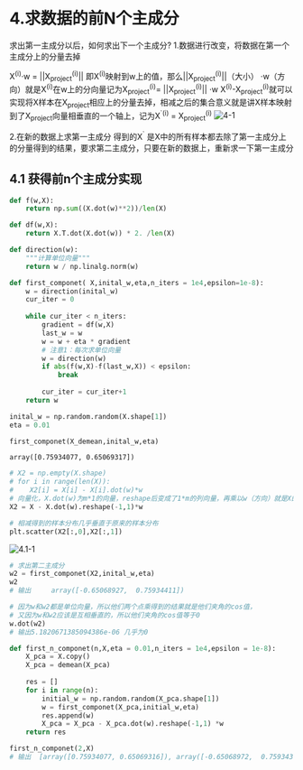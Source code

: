 # 4.求数据的前N个主成分
求出第一主成分以后，如何求出下一个主成分?
1.数据进行改变，将数据在第一个主成分上的分量去掉

X<sup>(i)</sup>·w = ||X<sub>project</sub><sup>(i)</sup>|| 即X<sup>(i)</sup>映射到w上的值，那么||X<sub>project</sub><sup>(i)</sup>||（大小） ·w（方向）就是X<sup>(i)</sup>在w上的分向量记为X<sub>project</sub><sup>(i)</sup>= ||X<sub>project</sub><sup>(i)</sup>|| ·w
X<sup>(i)</sup>-X<sub>project</sub><sup>(i)</sup>就可以实现将X样本在X<sub>project</sub>相应上的分量去掉，相减之后的集合意义就是讲X样本映射到了X<sub>project</sub>向量相垂直的一个轴上，记为X<sup>`(i)</sup> = X<sub>project</sub><sup>(i)</sup>
![4-1](https://upload-images.jianshu.io/upload_images/7220971-d7d6778f6cb480a5.png?imageMogr2/auto-orient/strip%7CimageView2/2/w/1240)

2.在新的数据上求第一主成分
得到的X<sup>`</sup> 是X中的所有样本都去除了第一主成分上的分量得到的结果，要求第二主成分，只要在新的数据上，重新求一下第一主成分


## 4.1 获得前n个主成分实现


```python
def f(w,X):
    return np.sum((X.dot(w)**2))/len(X)

def df(w,X):
    return X.T.dot(X.dot(w)) * 2. /len(X)

def direction(w):
    """计算单位向量"""
    return w / np.linalg.norm(w)

def first_componet( X,inital_w,eta,n_iters = 1e4,epsilon=1e-8):
    w = direction(inital_w)
    cur_iter = 0
    
    while cur_iter < n_iters:
        gradient = df(w,X)
        last_w = w
        w = w + eta * gradient
        # 注意1：每次求单位向量
        w = direction(w) 
        if abs(f(w,X)-f(last_w,X)) < epsilon:
            break
            
        cur_iter = cur_iter+1
    return w
```


```python
inital_w = np.random.random(X.shape[1])
eta = 0.01
```


```python
first_componet(X_demean,inital_w,eta)
```




    array([0.75934077, 0.65069317])




```python
# X2 = np.empty(X.shape)
# for i in range(len(X)):
#    X2[i] = X[i] - X[i].dot(w)*w
# 向量化，X.dot(w)为m*1的向量，reshape后变成了1*m的列向量，再乘以w（方向）就是X的每一个值在w上 的分量矩阵
X2 = X - X.dot(w).reshape(-1,1)*w
```


```python
# 相减得到的样本分布几乎垂直于原来的样本分布
plt.scatter(X2[:,0],X2[:,1])
```

![4.1-1](https://upload-images.jianshu.io/upload_images/7220971-301f2a09b9b6b8bf.png?imageMogr2/auto-orient/strip%7CimageView2/2/w/1240)



```python
# 求出第二主成分
w2 = first_componet(X2,inital_w,eta)
w2
# 输出     array([-0.65068927,  0.75934411])
```

```python
# 因为w和w2都是单位向量，所以他们两个点乘得到的结果就是他们夹角的cos值，
# 又因为w和w2应该是互相垂直的，所以他们夹角的cos值等于0
w.dot(w2)
# 输出5.1820671385094386e-06 几乎为0
```

```python
def first_n_componet(n,X,eta = 0.01,n_iters = 1e4,epsilon = 1e-8):
    X_pca = X.copy()
    X_pca = demean(X_pca)
    
    res = []
    for i in range(n):
        initial_w = np.random.random(X_pca.shape[1])
        w = first_componet(X_pca,initial_w,eta)
        res.append(w)
        X_pca = X_pca - X_pca.dot(w).reshape(-1,1) *w
    return res
```


```python
first_n_componet(2,X)
# 输出  [array([0.75934077, 0.65069316]), array([-0.65068972,  0.75934372])]
```